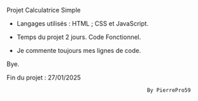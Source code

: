 Projet Calculatrice Simple 

- Langages utilisés : HTML ; CSS et JavaScript.

- Temps du projet 2 jours. Code Fonctionnel.

- Je commente toujours mes lignes de code.


Bye.

Fin du projet : 27/01/2025

                                                 By PierrePro59 
